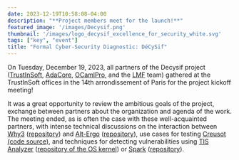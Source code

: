 ```yaml
---
date: 2023-12-19T10:58:08-04:00
description: "**Project members meet for the launch!**"
featured_image: '/images/Decysif.png'
thumbnail: '/images/logo_decysif_excellence_for_security_white.svg'
tags: ["key", "event"]
title: "Formal Cyber-Security Diagnostic: DéCySif"
---
```


On Tuesday, December 19, 2023, all partners of the Decysif project
([TrustInSoft](https://trust-in-soft.com/),
[AdaCore](https://www.adacore.com/), [OCamlPro](https://www.ocamlpro.com), and
the [LMF](https://lmf.cnrs.fr/) team) gathered at the TrustInSoft offices in
the 14th arrondissement of Paris for the project kickoff meeting!

It was a great opportunity to review the ambitious goals of the project, exchange
between partners about the organization and agenda of the work. The meeting ended,
as is often the case with these well-acquainted partners, with intense technical
discussions on the interaction between [Why3](https://www.why3.org/)
([repository](https://github.com/AdaCore/why3)) and
[Alt-Ergo](https://alt-ergo.ocamlpro.com/)
([repository](https://github.com/OCamlPro/alt-ergo)), use cases for testing
[Creusot (code source)](https://github.com/creusot-rs/creusot), and techniques
for detecting vulnerabilities using [TIS
Analyzer](https://www.trust-in-soft.com/trustinsoft-analyzer) ([repository of
the OS kernel](https://github.com/TrustInSoft/tis-kernel)) or
[Spark](https://www.adacore.com/about-spark)
([repository](https://github.com/AdaCore/spark2014)).


